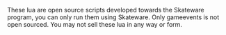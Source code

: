 These lua are open source scripts developed towards the Skateware program, you can only run them using Skateware.
Only gameevents is not open sourced.
You may not sell these lua in any way or form.
